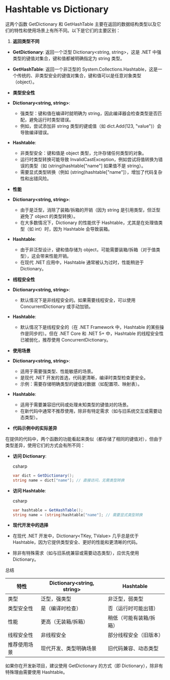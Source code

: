 # Hashtable vs Dictionary

这两个函数 GetDictionary 和 GetHashTable 主要在返回的数据结构类型以及它们的特性和使用场景上有所不同。以下是它们的主要区别：

1. **返回类型不同**

- **GetDictionary**: 返回一个泛型 Dictionary<string, string>，这是 .NET 中强类型的键值对集合，键和值都被明确指定为 string 类型。
- **GetHashTable**: 返回一个非泛型的 System.Collections.Hashtable，这是一个传统的、非类型安全的键值对集合，键和值可以是任意对象类型（object）。
- **类型安全性**

- **Dictionary<string, string>**:
  - 强类型：键和值在编译时就明确为 string，因此编译器会检查类型是否匹配，避免运行时类型错误。
  - 例如，尝试添加非 string 类型的键或值（如 dict.Add(123, "value")）会导致编译错误。
- **Hashtable**:
  - 非类型安全：键和值是 object 类型，允许存储任何类型的对象。
  - 运行时类型转换可能导致 InvalidCastException，例如尝试将值转换为错误的类型（如 (string)hashtable["name"] 如果值不是 string）。
  - 需要显式类型转换（例如 (string)hashtable["name"]），增加了代码复杂性和出错风险。
- **性能**

- **Dictionary<string, string>**:
  - 由于是泛型，消除了装箱/拆箱的开销（因为 string 是引用类型，但泛型避免了 object 的类型转换）。
  - 在大多数情况下，Dictionary 的性能优于 Hashtable，尤其是在处理值类型（如 int）时，因为 Hashtable 会导致装箱。
- **Hashtable**:
  - 由于非泛型设计，键和值存储为 object，可能需要装箱/拆箱（对于值类型），这会带来性能开销。
  - 在现代 .NET 应用中，Hashtable 通常被认为过时，性能稍逊于 Dictionary。
- **线程安全性**

- **Dictionary<string, string>**:
  - 默认情况下是非线程安全的。如果需要线程安全，可以使用 ConcurrentDictionary 或手动加锁。
- **Hashtable**:
  - 默认情况下是线程安全的（在 .NET Framework 中，Hashtable 的某些操作是同步的）。但在 .NET Core 和 .NET 5+ 中，Hashtable 的线程安全性已被弱化，推荐使用 ConcurrentDictionary。
- **使用场景**

- **Dictionary<string, string>**:
  - 适用于需要强类型、性能敏感的场景。
  - 是现代 .NET 开发的首选，代码更清晰，编译时类型检查更安全。
  - 示例：需要存储明确类型的键值对数据（如配置项、映射表）。
- **Hashtable**:
  - 适用于需要兼容旧代码或处理未知类型的键值对的场景。
  - 在新代码中通常不推荐使用，除非有特定需求（如与旧系统交互或需要动态类型）。
- **代码示例中的实际差异**

在提供的代码中，两个函数的功能看起来类似（都存储了相同的键值对），但由于类型差异，使用它们的方式会有所不同：

- **访问 Dictionary**:

  csharp

  ```csharp
  var dict = GetDictionary();
  string name = dict["name"]; // 直接访问，无需类型转换
  ```

- **访问 Hashtable**:

  csharp

  ```csharp
  var hashtable = GetHashTable();
  string name = (string)hashtable["name"]; // 需要显式类型转换
  ```

- **现代开发中的选择**

- 在现代 .NET 开发中，Dictionary<TKey, TValue> 几乎总是优于 Hashtable，因为它提供类型安全、更好的性能和更清晰的代码。
- 除非有特殊需求（如与旧系统兼容或需要动态类型），应优先使用 Dictionary。

总结

| 特性         | Dictionary<string, string> | Hashtable               |
| ------------ | -------------------------- | ----------------------- |
| 类型         | 泛型，强类型               | 非泛型，弱类型          |
| 类型安全性   | 是（编译时检查）           | 否（运行时可能出错）    |
| 性能         | 更高（无装箱/拆箱）        | 稍低（可能有装箱/拆箱） |
| 线程安全性   | 非线程安全                 | 部分线程安全（旧版本）  |
| 推荐使用场景 | 现代开发、类型明确场景     | 旧代码兼容、动态类型    |

如果你在开发新项目，建议使用 GetDictionary 的方式（即 Dictionary），除非有特殊理由需要使用 Hashtable。